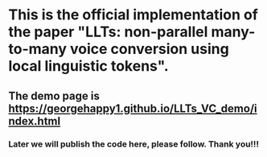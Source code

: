 # This is the official implementation of the paper "LLTs: non-parallel many-to-many voice conversion using local linguistic tokens".
## The demo page is https://georgehappy1.github.io/LLTs_VC_demo/index.html
### Later we will publish the code here, please follow. Thank you!!!
